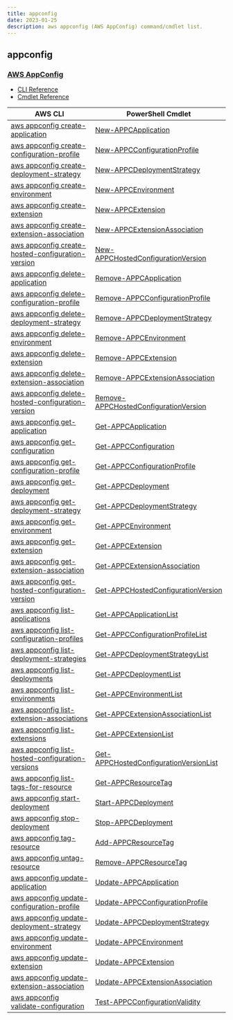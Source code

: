 ```yaml
---
title: appconfig
date: 2023-01-25
description: aws appconfig (AWS AppConfig) command/cmdlet list.
---
```


## appconfig

### [AWS AppConfig](https://docs.aws.amazon.com/systems-manager/latest/userguide/appconfig.html)

* [CLI Reference](https://docs.aws.amazon.com/cli/latest/reference/appconfig/index.html)
* [Cmdlet Reference](https://docs.aws.amazon.com/powershell/latest/reference/items/AppConfig_cmdlets.html)

|AWS CLI|PowerShell Cmdlet|
|----|----|
|[aws appconfig create-application](https://docs.aws.amazon.com/cli/latest/reference/appconfig/create-application.html)|[New-APPCApplication](https://docs.aws.amazon.com/powershell/latest/reference/items/New-APPCApplication.html)|
|[aws appconfig create-configuration-profile](https://docs.aws.amazon.com/cli/latest/reference/appconfig/create-configuration-profile.html)|[New-APPCConfigurationProfile](https://docs.aws.amazon.com/powershell/latest/reference/items/New-APPCConfigurationProfile.html)|
|[aws appconfig create-deployment-strategy](https://docs.aws.amazon.com/cli/latest/reference/appconfig/create-deployment-strategy.html)|[New-APPCDeploymentStrategy](https://docs.aws.amazon.com/powershell/latest/reference/items/New-APPCDeploymentStrategy.html)|
|[aws appconfig create-environment](https://docs.aws.amazon.com/cli/latest/reference/appconfig/create-environment.html)|[New-APPCEnvironment](https://docs.aws.amazon.com/powershell/latest/reference/items/New-APPCEnvironment.html)|
|[aws appconfig create-extension](https://docs.aws.amazon.com/cli/latest/reference/appconfig/create-extension.html)|[New-APPCExtension](https://docs.aws.amazon.com/powershell/latest/reference/items/New-APPCExtension.html)|
|[aws appconfig create-extension-association](https://docs.aws.amazon.com/cli/latest/reference/appconfig/create-extension-association.html)|[New-APPCExtensionAssociation](https://docs.aws.amazon.com/powershell/latest/reference/items/New-APPCExtensionAssociation.html)|
|[aws appconfig create-hosted-configuration-version](https://docs.aws.amazon.com/cli/latest/reference/appconfig/create-hosted-configuration-version.html)|[New-APPCHostedConfigurationVersion](https://docs.aws.amazon.com/powershell/latest/reference/items/New-APPCHostedConfigurationVersion.html)|
|[aws appconfig delete-application](https://docs.aws.amazon.com/cli/latest/reference/appconfig/delete-application.html)|[Remove-APPCApplication](https://docs.aws.amazon.com/powershell/latest/reference/items/Remove-APPCApplication.html)|
|[aws appconfig delete-configuration-profile](https://docs.aws.amazon.com/cli/latest/reference/appconfig/delete-configuration-profile.html)|[Remove-APPCConfigurationProfile](https://docs.aws.amazon.com/powershell/latest/reference/items/Remove-APPCConfigurationProfile.html)|
|[aws appconfig delete-deployment-strategy](https://docs.aws.amazon.com/cli/latest/reference/appconfig/delete-deployment-strategy.html)|[Remove-APPCDeploymentStrategy](https://docs.aws.amazon.com/powershell/latest/reference/items/Remove-APPCDeploymentStrategy.html)|
|[aws appconfig delete-environment](https://docs.aws.amazon.com/cli/latest/reference/appconfig/delete-environment.html)|[Remove-APPCEnvironment](https://docs.aws.amazon.com/powershell/latest/reference/items/Remove-APPCEnvironment.html)|
|[aws appconfig delete-extension](https://docs.aws.amazon.com/cli/latest/reference/appconfig/delete-extension.html)|[Remove-APPCExtension](https://docs.aws.amazon.com/powershell/latest/reference/items/Remove-APPCExtension.html)|
|[aws appconfig delete-extension-association](https://docs.aws.amazon.com/cli/latest/reference/appconfig/delete-extension-association.html)|[Remove-APPCExtensionAssociation](https://docs.aws.amazon.com/powershell/latest/reference/items/Remove-APPCExtensionAssociation.html)|
|[aws appconfig delete-hosted-configuration-version](https://docs.aws.amazon.com/cli/latest/reference/appconfig/delete-hosted-configuration-version.html)|[Remove-APPCHostedConfigurationVersion](https://docs.aws.amazon.com/powershell/latest/reference/items/Remove-APPCHostedConfigurationVersion.html)|
|[aws appconfig get-application](https://docs.aws.amazon.com/cli/latest/reference/appconfig/get-application.html)|[Get-APPCApplication](https://docs.aws.amazon.com/powershell/latest/reference/items/Get-APPCApplication.html)|
|[aws appconfig get-configuration](https://docs.aws.amazon.com/cli/latest/reference/appconfig/get-configuration.html)|[Get-APPCConfiguration](https://docs.aws.amazon.com/powershell/latest/reference/items/Get-APPCConfiguration.html)|
|[aws appconfig get-configuration-profile](https://docs.aws.amazon.com/cli/latest/reference/appconfig/get-configuration-profile.html)|[Get-APPCConfigurationProfile](https://docs.aws.amazon.com/powershell/latest/reference/items/Get-APPCConfigurationProfile.html)|
|[aws appconfig get-deployment](https://docs.aws.amazon.com/cli/latest/reference/appconfig/get-deployment.html)|[Get-APPCDeployment](https://docs.aws.amazon.com/powershell/latest/reference/items/Get-APPCDeployment.html)|
|[aws appconfig get-deployment-strategy](https://docs.aws.amazon.com/cli/latest/reference/appconfig/get-deployment-strategy.html)|[Get-APPCDeploymentStrategy](https://docs.aws.amazon.com/powershell/latest/reference/items/Get-APPCDeploymentStrategy.html)|
|[aws appconfig get-environment](https://docs.aws.amazon.com/cli/latest/reference/appconfig/get-environment.html)|[Get-APPCEnvironment](https://docs.aws.amazon.com/powershell/latest/reference/items/Get-APPCEnvironment.html)|
|[aws appconfig get-extension](https://docs.aws.amazon.com/cli/latest/reference/appconfig/get-extension.html)|[Get-APPCExtension](https://docs.aws.amazon.com/powershell/latest/reference/items/Get-APPCExtension.html)|
|[aws appconfig get-extension-association](https://docs.aws.amazon.com/cli/latest/reference/appconfig/get-extension-association.html)|[Get-APPCExtensionAssociation](https://docs.aws.amazon.com/powershell/latest/reference/items/Get-APPCExtensionAssociation.html)|
|[aws appconfig get-hosted-configuration-version](https://docs.aws.amazon.com/cli/latest/reference/appconfig/get-hosted-configuration-version.html)|[Get-APPCHostedConfigurationVersion](https://docs.aws.amazon.com/powershell/latest/reference/items/Get-APPCHostedConfigurationVersion.html)|
|[aws appconfig list-applications](https://docs.aws.amazon.com/cli/latest/reference/appconfig/list-applications.html)|[Get-APPCApplicationList](https://docs.aws.amazon.com/powershell/latest/reference/items/Get-APPCApplicationList.html)|
|[aws appconfig list-configuration-profiles](https://docs.aws.amazon.com/cli/latest/reference/appconfig/list-configuration-profiles.html)|[Get-APPCConfigurationProfileList](https://docs.aws.amazon.com/powershell/latest/reference/items/Get-APPCConfigurationProfileList.html)|
|[aws appconfig list-deployment-strategies](https://docs.aws.amazon.com/cli/latest/reference/appconfig/list-deployment-strategies.html)|[Get-APPCDeploymentStrategyList](https://docs.aws.amazon.com/powershell/latest/reference/items/Get-APPCDeploymentStrategyList.html)|
|[aws appconfig list-deployments](https://docs.aws.amazon.com/cli/latest/reference/appconfig/list-deployments.html)|[Get-APPCDeploymentList](https://docs.aws.amazon.com/powershell/latest/reference/items/Get-APPCDeploymentList.html)|
|[aws appconfig list-environments](https://docs.aws.amazon.com/cli/latest/reference/appconfig/list-environments.html)|[Get-APPCEnvironmentList](https://docs.aws.amazon.com/powershell/latest/reference/items/Get-APPCEnvironmentList.html)|
|[aws appconfig list-extension-associations](https://docs.aws.amazon.com/cli/latest/reference/appconfig/list-extension-associations.html)|[Get-APPCExtensionAssociationList](https://docs.aws.amazon.com/powershell/latest/reference/items/Get-APPCExtensionAssociationList.html)|
|[aws appconfig list-extensions](https://docs.aws.amazon.com/cli/latest/reference/appconfig/list-extensions.html)|[Get-APPCExtensionList](https://docs.aws.amazon.com/powershell/latest/reference/items/Get-APPCExtensionList.html)|
|[aws appconfig list-hosted-configuration-versions](https://docs.aws.amazon.com/cli/latest/reference/appconfig/list-hosted-configuration-versions.html)|[Get-APPCHostedConfigurationVersionList](https://docs.aws.amazon.com/powershell/latest/reference/items/Get-APPCHostedConfigurationVersionList.html)|
|[aws appconfig list-tags-for-resource](https://docs.aws.amazon.com/cli/latest/reference/appconfig/list-tags-for-resource.html)|[Get-APPCResourceTag](https://docs.aws.amazon.com/powershell/latest/reference/items/Get-APPCResourceTag.html)|
|[aws appconfig start-deployment](https://docs.aws.amazon.com/cli/latest/reference/appconfig/start-deployment.html)|[Start-APPCDeployment](https://docs.aws.amazon.com/powershell/latest/reference/items/Start-APPCDeployment.html)|
|[aws appconfig stop-deployment](https://docs.aws.amazon.com/cli/latest/reference/appconfig/stop-deployment.html)|[Stop-APPCDeployment](https://docs.aws.amazon.com/powershell/latest/reference/items/Stop-APPCDeployment.html)|
|[aws appconfig tag-resource](https://docs.aws.amazon.com/cli/latest/reference/appconfig/tag-resource.html)|[Add-APPCResourceTag](https://docs.aws.amazon.com/powershell/latest/reference/items/Add-APPCResourceTag.html)|
|[aws appconfig untag-resource](https://docs.aws.amazon.com/cli/latest/reference/appconfig/untag-resource.html)|[Remove-APPCResourceTag](https://docs.aws.amazon.com/powershell/latest/reference/items/Remove-APPCResourceTag.html)|
|[aws appconfig update-application](https://docs.aws.amazon.com/cli/latest/reference/appconfig/update-application.html)|[Update-APPCApplication](https://docs.aws.amazon.com/powershell/latest/reference/items/Update-APPCApplication.html)|
|[aws appconfig update-configuration-profile](https://docs.aws.amazon.com/cli/latest/reference/appconfig/update-configuration-profile.html)|[Update-APPCConfigurationProfile](https://docs.aws.amazon.com/powershell/latest/reference/items/Update-APPCConfigurationProfile.html)|
|[aws appconfig update-deployment-strategy](https://docs.aws.amazon.com/cli/latest/reference/appconfig/update-deployment-strategy.html)|[Update-APPCDeploymentStrategy](https://docs.aws.amazon.com/powershell/latest/reference/items/Update-APPCDeploymentStrategy.html)|
|[aws appconfig update-environment](https://docs.aws.amazon.com/cli/latest/reference/appconfig/update-environment.html)|[Update-APPCEnvironment](https://docs.aws.amazon.com/powershell/latest/reference/items/Update-APPCEnvironment.html)|
|[aws appconfig update-extension](https://docs.aws.amazon.com/cli/latest/reference/appconfig/update-extension.html)|[Update-APPCExtension](https://docs.aws.amazon.com/powershell/latest/reference/items/Update-APPCExtension.html)|
|[aws appconfig update-extension-association](https://docs.aws.amazon.com/cli/latest/reference/appconfig/update-extension-association.html)|[Update-APPCExtensionAssociation](https://docs.aws.amazon.com/powershell/latest/reference/items/Update-APPCExtensionAssociation.html)|
|[aws appconfig validate-configuration](https://docs.aws.amazon.com/cli/latest/reference/appconfig/validate-configuration.html)|[Test-APPCConfigurationValidity](https://docs.aws.amazon.com/powershell/latest/reference/items/Test-APPCConfigurationValidity.html)|

